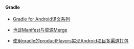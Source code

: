 #### Gradle
* [Gradle for Android译文系列](https://segmentfault.com/a/1190000004229002)

* [也谈Manifest与资源Merge](http://zhengxiaoyong.me/2017/07/12/也谈Manifest与资源Merge/)
* [使用gradle的productFlavors实现Android项目多渠道打包](https://zhuanlan.zhihu.com/p/33722674)